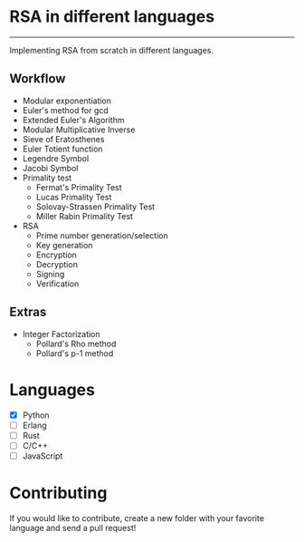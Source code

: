 # RSA in different languages
---------------------

Implementing RSA from scratch in different languages.

## Workflow

 - Modular exponentiation
 - Euler's method for gcd
 - Extended Euler's Algorithm
 - Modular Multiplicative Inverse
 - Sieve of Eratosthenes
 - Euler Totient function
 - Legendre Symbol
 - Jacobi Symbol
 - Primality test
   - Fermat's Primality Test
   - Lucas Primality Test
   - Solovay-Strassen Primality Test
   - Miller Rabin Primality Test
 - RSA
   - Prime number generation/selection
   - Key generation
   - Encryption
   - Decryption
   - Signing
   - Verification

## Extras
 - Integer Factorization
   - Pollard's Rho method
   - Pollard's p-1 method

# Languages 
- [x] Python
- [ ] Erlang
- [ ] Rust
- [ ] C/C++
- [ ] JavaScript

# Contributing

If you would like to contribute, create a new folder with your favorite language
and send a pull request!

